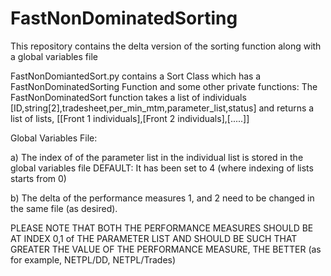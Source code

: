 # FastNonDominatedSorting
This repository contains the delta version of the sorting function along with a global variables file

FastNonDomiantedSort.py contains a Sort Class which has a FastNonDominatedSorting Function and some other private functions:
The FastNonDominatedSort function takes a list of individuals [ID,string[2],tradesheet,per_min_mtm,parameter_list,status] and returns a list of lists, [[Front 1 individuals],[Front 2 individuals],[.....]]

Global Variables File:

a) The index of of the parameter list in the individual list is stored in the global variables file
DEFAULT: It has been set to 4 (where indexing of lists starts from 0)

b) The delta of the performance measures 1, and 2 need to be changed in the same file (as desired).

PLEASE NOTE THAT BOTH THE PERFORMANCE MEASURES SHOULD BE AT INDEX 0,1 of THE PARAMETER LIST AND SHOULD BE SUCH THAT
GREATER THE VALUE OF THE PERFORMANCE MEASURE, THE BETTER (as for example, NETPL/DD, NETPL/Trades)
